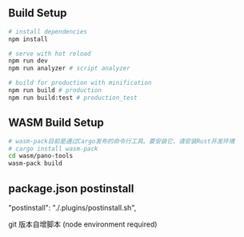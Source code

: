 ## Build Setup

``` bash
# install dependencies
npm install

# serve with hot reload
npm run dev
npm run analyzer # script analyzer

# build for production with minification
npm run build # production
npm run build:test # production_test
```

## WASM Build Setup
``` bash
# wasm-pack目前是通过Cargo发布的命令行工具。要安装它，请安装Rust开发环境
# cargo install wasm-pack
cd wasm/pano-tools
wasm-pack build
```

## package.json postinstall
"postinstall": "./.plugins/postinstall.sh",

git 版本自增脚本 (node environment required)

